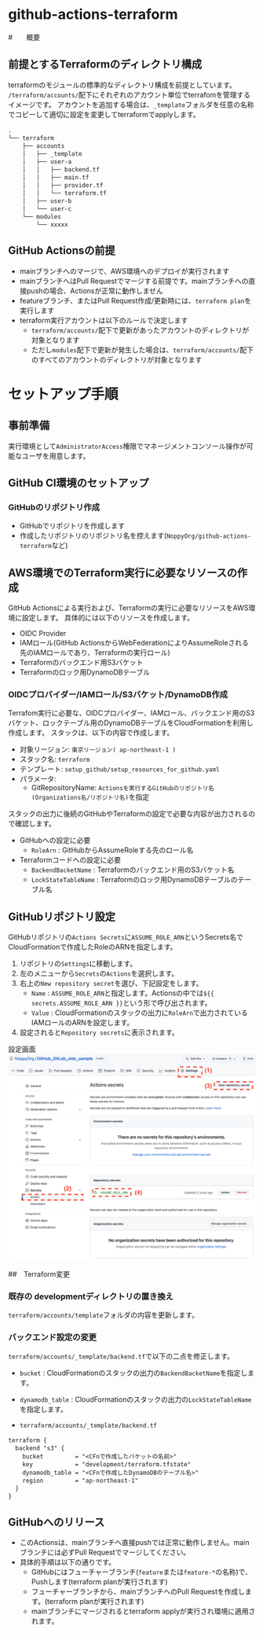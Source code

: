 # github-actions-terraform


#　　概要
## 前提とするTerraformのディレクトリ構成
terraformのモジュールの標準的なディレクトリ構成を前提としています。
`/terraform/accounts/`配下にそれぞれのアカウント単位でterrafomを管理するイメージです。
アカウントを追加する場合は、`_template`フォルダを任意の名称でコピーして適切に設定を変更してterraformでapplyします。
```
.
└── terraform
    ├── accounts
    │   ├── _template
    │   ├── user-a
    │   │   ├── backend.tf
    │   │   ├── main.tf
    │   │   ├── provider.tf
    │   │   └── terraform.tf
    │   ├── user-b
    │   └── user-c
    └── modules
        └── xxxxx
```
## GitHub Actionsの前提
- mainブランチへのマージで、AWS環境へのデプロイが実行されます
- mainブランチへはPull Requestでマージする前提です。mainブランチへの直接pushの場合、Actionsが正常に動作しません
- featureブランチ、またはPull Request作成/更新時には、`terraform plan`を実行します
- terraform実行アカウントは以下のルールで決定します
    - `terraform/accounts/`配下で更新があったアカウントのディレクトリが対象となります
    - ただし`modules`配下で更新が発生した場合は、`terraform/accounts/`配下のすべてのアカウントのディレクトリが対象となります

# セットアップ手順
## 事前準備
実行環境として`AdministratorAccess`権限でマネージメントコンソール操作が可能なユーザを用意します。

## GitHub CI環境のセットアップ
### GitHubのリポジトリ作成
- GitHubでリポジトリを作成します
- 作成したリポジトリのリポジトリ名を控えます(`NoppyOrg/github-actions-terraform`など)

## AWS環境でのTerraform実行に必要なリソースの作成
GitHub Actionsによる実行および、Terraformの実行に必要なリソースをAWS環境に設定します。
具体的には以下のリソースを作成します。
- OIDC Provider
- IAMロール(GitHub ActionsからWebFederationによりAssumeRoleされる先のIAMロールであり、Terraformの実行ロール)
- Terraformのバックエンド用S3バケット
- Terraformのロック用DynamoDBテーブル

### OIDCプロバイダー/IAMロール/S3バケット/DynamoDB作成
Terrafom実行に必要な、OIDCプロバイダー、IAMロール、バックエンド用のS3バケット、ロックテーブル用のDynamoDBテーブルをCloudFormationを利用し作成します。
スタックは、以下の内容で作成します。
- 対象リージョン: `東京リージョン( ap-northeast-1 )`
- スタック名: `terraform`
- テンプレート: `setup_github/setup_resources_for_github.yaml`
- パラメータ:
    - GitRepositoryName: `Actionsを実行するGitHubのリポジトリ名(Organizations名/リポジトリ名)`を指定

スタックの出力に後続のGitHubやTerraformの設定で必要な内容が出力されるので確認します。
- GitHubへの設定に必要
    - `RoleArn` : GitHubからAssumeRoleする先のロール名
- Terraformコードへの設定に必要
    - `BackendBacketName` : Terraformのバックエンド用のS3バケット名
    - `LockStateTableName` : Terraformのロック用DynamoDBテーブルのテーブル名

## GitHubリポジトリ設定
GitHubリポジトリの`Actions Secrets`に`ASSUME_ROLE_ARN`というSecrets名でCloudFormationで作成したRoleのARNを指定します。
1. リポジトリの`Settings`に移動します。
1. 左のメニューから`Secrets`の`Actions`を選択します。
1. 右上の`New repository secret`を選び、下記設定をします。
    - `Name` :  `ASSUME_ROLE_ARN`と指定します。Actionsの中では`${{ secrets.ASSUME_ROLE_ARN }}`という形で呼び出されます。
    - `Value` : CloudFormationのスタックの出力に`RoleArn`で出力されているIAMロールのARNを設定します。
1. 設定されると`Repository secrets`に表示されます。

設定画面
![GitHub Secrets設定イメージ](./Documents/github_secrets_setting.png)

##　Terraform変更
### 既存の developmentディレクトリの置き換え
`terraform/accounts/template`フォルダの内容を更新します。

### バックエンド設定の変更
`terraform/accounts/_template/backend.tf`で以下の二点を修正します。
- `bucket` : CloudFormationのスタックの出力の`BackendBacketName`を指定します。
-  `dynamodb_table` : CloudFormationのスタックの出力の`LockStateTableName`を指定します。

- `terraform/accounts/_template/backend.tf`
```
terraform {
  backend "s3" {
    bucket         = "<CFnで作成したバケットの名前>"
    key            = "development/terraform.tfstate"
    dynamodb_table = "<CFnで作成したDynamoDBのテーブル名>"
    region         = "ap-northeast-1"
  }
}
```
## GitHubへのリリース
- このActionsは、mainブランチへ直接pushでは正常に動作しません。mainブランチには必ずPull Requestでマージしてください。
- 具体的手順は以下の通りです。
    - GitHubにはフューチャーブランチ(`feature`または`feature-*`の名称)で、Pushします(terraform planが実行されます)
    - フューチャーブランチから、mainブランチへのPull Requestを作成します。(terraform planが実行されます)
    - mainブランチにマージされるとterraform applyが実行され環境に適用されます。